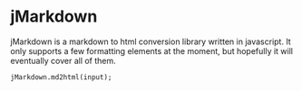 # jMarkdown

jMarkdown is a markdown to html conversion library written in javascript. It only supports a few formatting 
elements at the moment, but hopefully it will eventually cover all of them. 

    jMarkdown.md2html(input);

